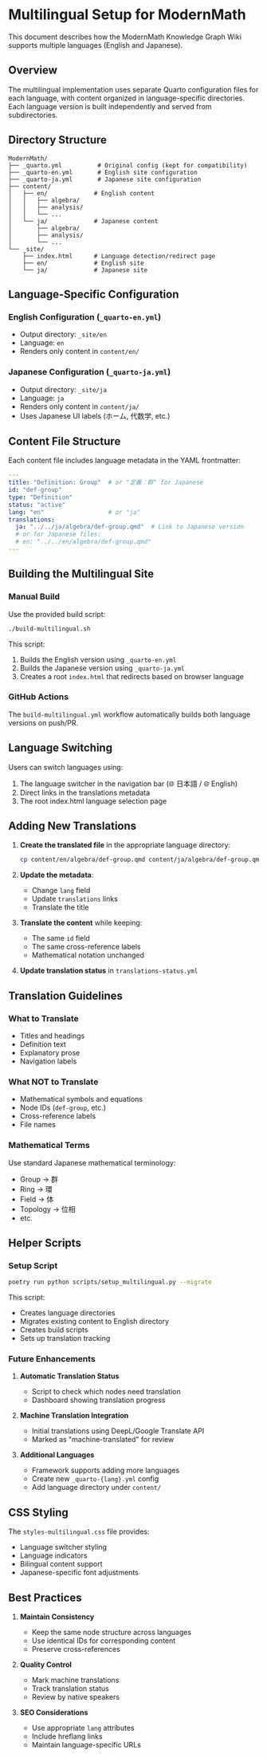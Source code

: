 # Multilingual Setup for ModernMath

This document describes how the ModernMath Knowledge Graph Wiki supports multiple languages (English and Japanese).

## Overview

The multilingual implementation uses separate Quarto configuration files for each language, with content organized in language-specific directories. Each language version is built independently and served from subdirectories.

## Directory Structure

```
ModernMath/
├── _quarto.yml          # Original config (kept for compatibility)
├── _quarto-en.yml       # English site configuration
├── _quarto-ja.yml       # Japanese site configuration
├── content/
│   ├── en/             # English content
│   │   ├── algebra/
│   │   ├── analysis/
│   │   └── ...
│   └── ja/             # Japanese content
│       ├── algebra/
│       ├── analysis/
│       └── ...
└── _site/
    ├── index.html      # Language detection/redirect page
    ├── en/             # English site
    └── ja/             # Japanese site
```

## Language-Specific Configuration

### English Configuration (`_quarto-en.yml`)
- Output directory: `_site/en`
- Language: `en`
- Renders only content in `content/en/`

### Japanese Configuration (`_quarto-ja.yml`)
- Output directory: `_site/ja`
- Language: `ja`
- Renders only content in `content/ja/`
- Uses Japanese UI labels (ホーム, 代数学, etc.)

## Content File Structure

Each content file includes language metadata in the YAML frontmatter:

```yaml
---
title: "Definition: Group"  # or "定義：群" for Japanese
id: "def-group"
type: "Definition"
status: "active"
lang: "en"                  # or "ja"
translations:
  ja: "../../ja/algebra/def-group.qmd"  # Link to Japanese version
  # or for Japanese files:
  # en: "../../en/algebra/def-group.qmd"
---
```

## Building the Multilingual Site

### Manual Build

Use the provided build script:

```bash
./build-multilingual.sh
```

This script:
1. Builds the English version using `_quarto-en.yml`
2. Builds the Japanese version using `_quarto-ja.yml`
3. Creates a root `index.html` that redirects based on browser language

### GitHub Actions

The `build-multilingual.yml` workflow automatically builds both language versions on push/PR.

## Language Switching

Users can switch languages using:
1. The language switcher in the navigation bar (🌐 日本語 / 🌐 English)
2. Direct links in the translations metadata
3. The root index.html language selection page

## Adding New Translations

1. **Create the translated file** in the appropriate language directory:
   ```bash
   cp content/en/algebra/def-group.qmd content/ja/algebra/def-group.qmd
   ```

2. **Update the metadata**:
   - Change `lang` field
   - Update `translations` links
   - Translate the title

3. **Translate the content** while keeping:
   - The same `id` field
   - The same cross-reference labels
   - Mathematical notation unchanged

4. **Update translation status** in `translations-status.yml`

## Translation Guidelines

### What to Translate
- Titles and headings
- Definition text
- Explanatory prose
- Navigation labels

### What NOT to Translate
- Mathematical symbols and equations
- Node IDs (`def-group`, etc.)
- Cross-reference labels
- File names

### Mathematical Terms
Use standard Japanese mathematical terminology:
- Group → 群
- Ring → 環
- Field → 体
- Topology → 位相
- etc.

## Helper Scripts

### Setup Script
```bash
poetry run python scripts/setup_multilingual.py --migrate
```

This script:
- Creates language directories
- Migrates existing content to English directory
- Creates build scripts
- Sets up translation tracking

### Future Enhancements

1. **Automatic Translation Status**
   - Script to check which nodes need translation
   - Dashboard showing translation progress

2. **Machine Translation Integration**
   - Initial translations using DeepL/Google Translate API
   - Marked as "machine-translated" for review

3. **Additional Languages**
   - Framework supports adding more languages
   - Create new `_quarto-{lang}.yml` config
   - Add language directory under `content/`

## CSS Styling

The `styles-multilingual.css` file provides:
- Language switcher styling
- Language indicators
- Bilingual content support
- Japanese-specific font adjustments

## Best Practices

1. **Maintain Consistency**
   - Keep the same node structure across languages
   - Use identical IDs for corresponding content
   - Preserve cross-references

2. **Quality Control**
   - Mark machine translations
   - Track translation status
   - Review by native speakers

3. **SEO Considerations**
   - Use appropriate `lang` attributes
   - Include hreflang links
   - Maintain language-specific URLs
